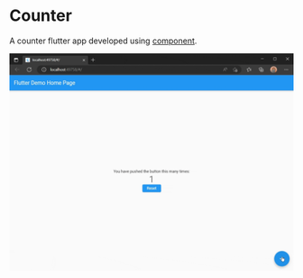 # Counter

A counter flutter app developed using [component](https://pub.dev/packages/esm).

![image](https://raw.githubusercontent.com/aymentoumi/esm/master/example/capture.gif)
